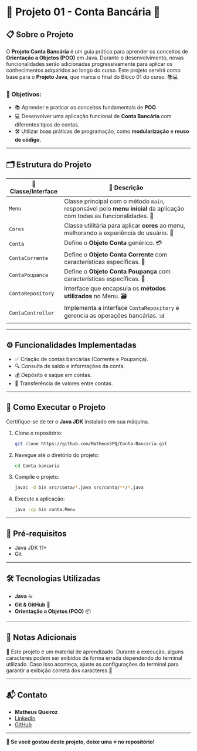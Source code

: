 # 🏦 Projeto 01 - Conta Bancária 🚀

## 📋 Sobre o Projeto
O **Projeto Conta Bancária** é um guia prático para aprender os conceitos de **Orientação a Objetos (POO)** em Java. Durante o desenvolvimento, novas funcionalidades serão adicionadas progressivamente para aplicar os conhecimentos adquiridos ao longo do curso. Este projeto servirá como base para o **Projeto Java**, que marca o final do Bloco 01 do curso. 📚💻

### 🎯 Objetivos:
- 📚 Aprender e praticar os conceitos fundamentais de **POO**.
- 💻 Desenvolver uma aplicação funcional de **Conta Bancária** com diferentes tipos de contas.
- 🛠️ Utilizar boas práticas de programação, como **modularização** e **reuso de código**.

---

## 🗂 Estrutura do Projeto

| 📝 **Classe/Interface** | 📄 **Descrição** |
|------------------------|----------------------------------------------|
| `Menu`                | Classe principal com o método `main`, responsável pelo **menu inicial** da aplicação com todas as funcionalidades. 📑 |
| `Cores`               | Classe utilitária para aplicar **cores** ao menu, melhorando a experiência do usuário. 🎨 |
| `Conta`               | Define o **Objeto Conta** genérico. 💳 |
| `ContaCorrente`       | Define o **Objeto Conta Corrente** com características específicas. 🏦 |
| `ContaPoupanca`       | Define o **Objeto Conta Poupança** com características específicas. 🐷 |
| `ContaRepository`     | Interface que encapsula os **métodos utilizados** no Menu. 🗃️ |
| `ContaController`     | Implementa a interface `ContaRepository` e gerencia as operações bancárias. 📊 |

---

## ⚙️ Funcionalidades Implementadas
- ✅ Criação de contas bancárias (Corrente e Poupança).
- 🔍 Consulta de saldo e informações da conta.
- 💰 Depósito e saque em contas.
- 🔄 Transferência de valores entre contas.

---

## 🚀 Como Executar o Projeto

Certifique-se de ter o **Java JDK** instalado em sua máquina.

1. Clone o repositório:
    ```bash
    git clone https://github.com/MatheusSPQ/Conta-Bancaria.git
    ```
2. Navegue até o diretório do projeto:
    ```bash
    cd Conta-bancaria
    ```
3. Compile o projeto:
    ```bash
    javac -d bin src/conta/*.java src/conta/**/*.java
    ```
4. Execute a aplicação:
    ```bash
    java -cp bin conta.Menu
    ```

---

## 📌 Pré-requisitos
- Java JDK 11+
- Git

---

## 🛠 Tecnologias Utilizadas
- **Java** ☕
- **Git & GitHub** 🐙
- **Orientação a Objetos (POO)** 📦

---

## 📝 Notas Adicionais
🔧 Este projeto é um material de aprendizado. Durante a execução, alguns caracteres podem ser exibidos de forma errada 
dependendo do terminal utilizado. Caso isso aconteça, ajuste as configurações do terminal para garantir a exibição correta dos caracteres.🌟

---

## 📬 Contato
- **Matheus Queiroz**  
- [LinkedIn](https://www.linkedin.com/in/matheus-queiroz/)  
- [GitHub](https://github.com/MatheusSPQ)

---

**🌟 Se você gostou deste projeto, deixe uma ⭐ no repositório!**
